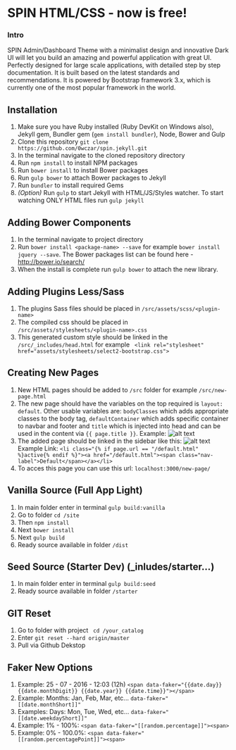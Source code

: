 # SPIN HTML/CSS - now is free!

### Intro
SPIN Admin/Dashboard Theme with a minimalist design and innovative Dark UI will let you build an amazing and powerful application with great UI. Perfectly designed for large scale applications, with detailed step by step documentation.
It is built based on the latest standards and recommendations. It is powered by Bootstrap framework 3.x, which is currently one of the most popular framework in the world.

## Installation
1. Make sure you have Ruby installed (Ruby DevKit on Windows also), Jekyll gem, Bundler gem (`gem install bundler`),  Node, Bower and Gulp
2. Clone this repository `git clone https://github.com/0wczar/spin.jekyll.git`
3. In the terminal navigate to the cloned repository directory
4. Run `npm install` to install NPM packages
5. Run `bower install` to install Bower packages
6. Run `gulp bower` to attach Bower packages to Jekyll
7. Run `bundler` to install required Gems
8. *(Option)* Run `gulp` to start Jekyll with HTML/JS/Styles watcher. To start watching ONLY HTML files run `gulp jekyll`


## Adding Bower Components
1. In the terminal navigate to project directory
2. Run `bower install <package-name> --save` for example `bower install jquery --save`. The Bower packages list can be found here - http://bower.io/search/
3. When the install is complete run `gulp bower` to attach the new library.


## Adding Plugins Less/Sass
1. The plugins Sass files should be placed in `/src/assets/scss/<plugin-name>`
2. The compiled css should be placed in `/src/assets/stylesheets/<plugin-name>.css`
3. This generated custom style should be linked in the `/src/_includes/head.html` for example ` <link rel="stylesheet" href="assets/stylesheets/select2-bootstrap.css">`


## Creating New Pages
1. New HTML pages should be added to `/src` folder for example `/src/new-page.html`
2. The new page should have the variables on the top required is `layout: default`. Other usable variables are: `bodyClasses` which adds appropriate classes to the body tag, `defaultContainer` which adds specific container to navbar and footer and `title` which is injected into head and can be used in the content via `{{ page.title }}`. Example: ![alt text](http://content.screencast.com/users/unskilled/folders/Jing/media/1571975c-ddf0-4013-8543-7fabd7a25cc9/2016-05-23_1527.png)
3. The added page should be linked in the sidebar like this: 
![alt text](http://content.screencast.com/users/unskilled/folders/Jing/media/8cc6b248-731d-422e-a123-13111a2ab57a/2016-05-24_1153.png "Sidebar Link Example") Example Link: `<li class="{% if page.url == "/default.html" %}active{% endif %}"><a href="/default.html"><span class="nav-label">Default</span></a></li>`
4. To acces this page you can use this url: `localhost:3000/new-page/`

## Vanilla Source (Full App Light)
1. In main folder enter in terminal `gulp build:vanilla`
2. Go to folder `cd /site`
3. Then `npm install`
4. Next `bower install`
5. Next `gulp build`
6. Ready source available in folder `/dist`

## Seed Source (Starter Dev) (_inludes/starter...)
1. In main folder enter in terminal `gulp build:seed`
2. Ready source available in folder `/starter` 

## GIT Reset
1. Go to folder with project ` cd /your_catalog`
2. Enter `git reset --hard origin/master`
3. Pull via Github Dekstop

## Faker New Options
1. Example: 25 - 07 - 2016 - 12:03 (12h) `<span data-faker="{{date.day}} {{date.monthDigit}} {{date.year}} {{date.time}}"></span>`
2. Example: Months: Jan, Feb, Mar, etc... `data-faker="[[date.monthShort]]"`
3. Examples: Days: Mon, Tue, Wed, etc... `data-faker="[[date.weekdayShort]]"`
4. Example: 1% - 100%: `<span data-faker="[[random.percentage]]"><span>`
5. Example: 0% - 100.0%: `<span data-faker="[[random.percentagePoint]]"><span>`
